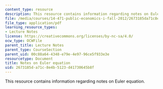 ```yaml
---
content_type: resource
description: This resource contains information regarding notes on Euler equation.
file: /media/courses/14-471-public-economics-i-fall-2012/2673185da71c8e4b5123d41730645b8f_MIT14_471F12_euler.pdf
file_type: application/pdf
learning_resource_types:
- Lecture Notes
license: https://creativecommons.org/licenses/by-nc-sa/4.0/
ocw_type: OCWFile
parent_title: Lecture Notes
parent_type: CourseSection
parent_uid: 00c88a64-4348-e79e-4e97-96ce5f933e3e
resourcetype: Document
title: Notes on Euler equation
uid: 2673185d-a71c-8e4b-5123-d41730645b8f
---
```

This resource contains information regarding notes on Euler equation.